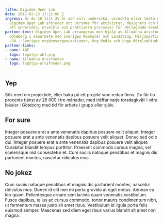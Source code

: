 ```yaml
---
title: Digidem Open Lab
date: 2017-02-23 17:21:00 Z
ingress: Är du 18 till 25 år och vill undersöka, utveckla eller testa deltagande demokrati?
  Digidem Open Lab erbjuder ett utrymme för aktivister, designers och kodare andra
  att undersöka, utveckla och praktisera processer för deltagande demokrati.
partner-text: Digidem Open Lab arrangeras med hjälp av Allmänna Arvsfonden och ABF
  Göteborg i samarbete med Sveriges Kommuner och Landsting, Miljöpartiet de Gröna,
  LSU - Sveriges ungdomsorganisationer, Ung Media och Unga Rörelsehindrade Göteborgsklubben.
partner-links:
- name: ABF
  logo: logotyp-abf.png
- name: Allmänna Arvsfonden
  logo: logotyp-arvsfonden.png
---
```


## Yep
Sök med din projektidé, eller haka på ett projekt som redan finns. Du får tio procents tjänst av 26 000 i tre månader, med träffar varje torsdagkväll i våra lokaler i Göteborg med tid för arbete i grupp eller själv.

## For sure
Integer posuere erat a ante venenatis dapibus posuere velit aliquet. Integer posuere erat a ante venenatis dapibus posuere velit aliquet. Donec sed odio dui. Integer posuere erat a ante venenatis dapibus posuere velit aliquet. Curabitur blandit tempus porttitor. Praesent commodo cursus magna, vel scelerisque nisl consectetur et. Cum sociis natoque penatibus et magnis dis parturient montes, nascetur ridiculus mus.

## No jokez
Cum sociis natoque penatibus et magnis dis parturient montes, nascetur ridiculus mus. Donec id elit non mi porta gravida at eget metus. Aenean eu leo quam. Pellentesque ornare sem lacinia quam venenatis vestibulum. Fusce dapibus, tellus ac cursus commodo, tortor mauris condimentum nibh, ut fermentum massa justo sit amet risus. Vestibulum id ligula porta felis euismod semper. Maecenas sed diam eget risus varius blandit sit amet non magna.
